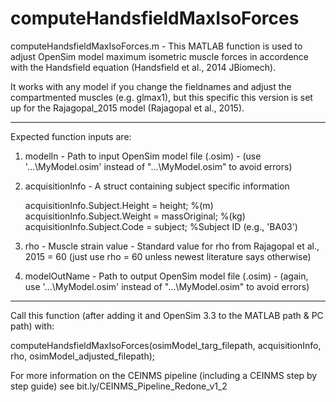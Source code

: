 # computeHandsfieldMaxIsoForces

computeHandsfieldMaxIsoForces.m - 
This MATLAB function is used to adjust OpenSim model maximum isometric muscle forces in accordence with the Handsfield equation (Handsfield et al., 2014 JBiomech).

It works with any model if you change the fieldnames and adjust the compartmented muscles (e.g. glmax1), but this specific this version is set up for the 
Rajagopal_2015 model (Rajagopal et al., 2015).

------------------------------------------------------------------------------------------------------------------------------------------------------------------

Expected function inputs are:


1) modelIn - Path to input OpenSim model file (.osim) - (use '...\MyModel.osim' instead of "...\MyModel.osim" to avoid errors)

2) acquisitionInfo - A struct containing subject specific information

    acquisitionInfo.Subject.Height = height; %(m)    
    acquisitionInfo.Subject.Weight = massOriginal; %(kg)    
    acquisitionInfo.Subject.Code = subject; %Subject ID (e.g., 'BA03')
    
3) rho - Muscle strain value - Standard value for rho from Rajagopal et al., 2015 = 60 (just use rho = 60 unless newest literature says otherwise)

4) modelOutName - Path to output OpenSim model file (.osim) - (again, use '...\MyModel.osim' instead of "...\MyModel.osim" to avoid errors)

------------------------------------------------------------------------------------------------------------------------------------------------------------------

Call this function (after adding it and OpenSim 3.3 to the MATLAB path & PC path) with:

computeHandsfieldMaxIsoForces(osimModel_targ_filepath, acquisitionInfo, rho, osimModel_adjusted_filepath);


For more information on the CEINMS pipeline (including a CEINMS step by step guide) see bit.ly/CEINMS_Pipeline_Redone_v1_2
